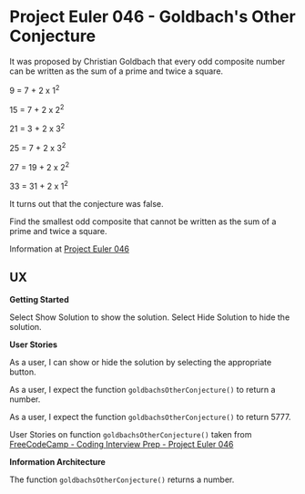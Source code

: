 # Project Euler 046 - Goldbach's Other Conjecture

It was proposed by Christian Goldbach that every odd composite number can be written as the sum of a prime and twice a square.

9 = 7 + 2 x 1<sup>2</sup>

15 = 7 + 2 x 2<sup>2</sup>

21 = 3 + 2 x 3<sup>2</sup>

25 = 7 + 2 x 3<sup>2</sup>

27 = 19 + 2 x 2<sup>2</sup>

33 = 31 + 2 x 1<sup>2</sup>

It turns out that the conjecture was false.

Find the smallest odd composite that cannot be written as the sum of a prime and twice a square.

Information at [Project Euler 046](https://projecteuler.net/problem=46)

## UX

**Getting Started**

Select Show Solution to show the solution.  Select Hide Solution to hide the solution.

**User Stories**

As a user, I can show or hide the solution by selecting the appropriate button.

As a user, I expect the function `goldbachsOtherConjecture()` to return a number.

As a user, I expect the function `goldbachsOtherConjecture()` to return 5777.

User Stories on function `goldbachsOtherConjecture()` taken from [FreeCodeCamp - Coding Interview Prep - Project Euler 046](https://www.freecodecamp.org/learn/coding-interview-prep/project-euler/problem-46-goldbachs-other-conjecture)

**Information Architecture**

The function `goldbachsOtherConjecture()` returns a number.

